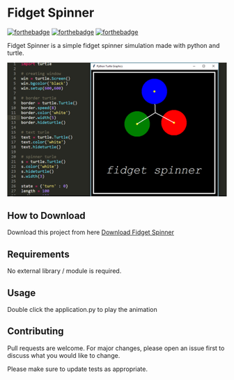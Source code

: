 # Fidget Spinner

[![forthebadge](https://forthebadge.com/images/badges/built-with-love.svg)](https://forthebadge.com)
[![forthebadge](https://forthebadge.com/images/badges/built-with-swag.svg)](https://forthebadge.com)
[![forthebadge](https://forthebadge.com/images/badges/made-with-python.svg)](https://forthebadge.com)

Fidget Spinner is a simple fidget spinner simulation made with python and turtle.

![Alt text](app.png?raw=true "Fidget Spinner")

## How to Download

Download this project from here [Download Fidget Spinner](https://downgit.github.io/#/home?url=https://github.com/pyGuru123/Turtle-Animations/tree/main/Fidget%20Spinner)

## Requirements

No external library / module is required.

## Usage

Double click the application.py to play the animation


## Contributing
Pull requests are welcome. For major changes, please open an issue first to discuss what you would like to change.

Please make sure to update tests as appropriate.

